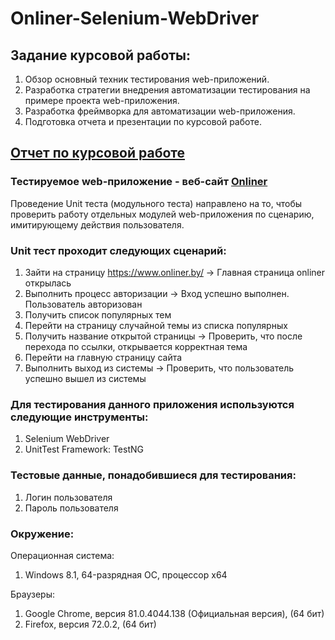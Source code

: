 # Onliner-Selenium-WebDriver

## Задание курсовой работы:
1. Обзор основный техник тестирования web-приложений.
1. Разработка стратегии внедрения автоматизации тестирования на примере проекта web-приложения.
1. Разработка фреймворка для автоматизации web-приложения.
1. Подготовка отчета и презентации по курсовой работе.

## [Отчет по курсовой работе](https://github.com/zzhiharevich/Onliner-Selenium-WebDriver/blob/master/ZhiharevichAA_Course_Report.pdf)

### Тестируемое web-приложение - веб-сайт [Onliner](https://www.onliner.by/)

Проведение Unit теста (модульного теста) направлено на то, чтобы проверить работу отдельных модулей web-приложения по сценарию, имитирующему действия пользователя.
### Unit тест проходит следующих сценарий:
1. Зайти на страницу https://www.onliner.by/ -> Главная страница onliner открылась
1. Выполнить процесс авторизации -> Вход успешно выполнен. Пользователь авторизован 
1. Получить список популярных тем
1. Перейти на страницу случайной темы из списка популярных
1. Получить название открытой страницы -> Проверить, что после перехода по ссылки, открывается корректная тема
1. Перейти на главную страницу сайта
1. Выполнить выход из системы -> Проверить, что пользователь успешно вышел из системы

### Для тестирования данного приложения используются следующие инструменты:
1. Selenium WebDriver
1. UnitTest Framework: TestNG

### Тестовые данные, понадобившиеся для тестирования:
1. Логин пользователя
1. Пароль пользователя

### Окружение:
Операционная система:
1. Windows 8.1, 64-разрядная ОС, процессор х64

Браузеры:
1. Google Chrome, версия 81.0.4044.138 (Официальная версия), (64 бит)
1. Firefox, версия 72.0.2, (64 бит)
